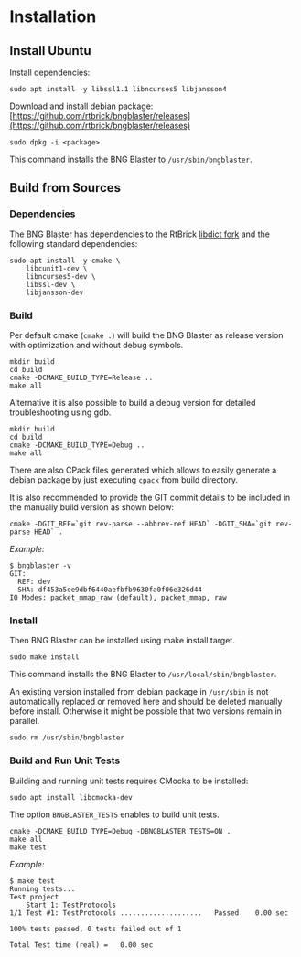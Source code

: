 # Installation

## Install Ubuntu

Install dependencies:

```cli
sudo apt install -y libssl1.1 libncurses5 libjansson4
```

Download and install debian package:
[https://github.com/rtbrick/bngblaster/releases](https://github.com/rtbrick/bngblaster/releases)

```cli
sudo dpkg -i <package>
```

This command installs the BNG Blaster to `/usr/sbin/bngblaster`.

## Build from Sources

### Dependencies

The BNG Blaster has dependencies to the RtBrick [libdict
fork](https://github.com/rtbrick/libdict) and the following standard
dependencies:

```cli
sudo apt install -y cmake \
    libcunit1-dev \
    libncurses5-dev \
    libssl-dev \
    libjansson-dev
```

### Build

Per default cmake (`cmake .`) will build the BNG Blaster as release
version with optimization and without debug symbols.

```cli
mkdir build
cd build
cmake -DCMAKE_BUILD_TYPE=Release ..
make all
```

Alternative it is also possible to build a debug
version for detailed troubleshooting using gdb.

```cli
mkdir build
cd build
cmake -DCMAKE_BUILD_TYPE=Debug ..
make all
```

There are also CPack files generated which allows to easily generate a debian
package by just executing `cpack` from build directory.

It is also recommended to provide the GIT commit details to be included in the
manually build version as shown below:

```cli
cmake -DGIT_REF=`git rev-parse --abbrev-ref HEAD` -DGIT_SHA=`git rev-parse HEAD` .
```

*Example:*

```cli
$ bngblaster -v
GIT:
  REF: dev
  SHA: df453a5ee9dbf6440aefbfb9630fa0f06e326d44
IO Modes: packet_mmap_raw (default), packet_mmap, raw
```

### Install

Then BNG Blaster can be installed using make install target.

```cli
sudo make install
```

This command installs the BNG Blaster to `/usr/local/sbin/bngblaster`.

An existing version installed from debian package in `/usr/sbin` is
not automatically replaced or removed here and should be deleted manually
before install. Otherwise it might be possible that two versions remain
in parallel.

```cli
sudo rm /usr/sbin/bngblaster
```

### Build and Run Unit Tests

Building and running unit tests requires CMocka to be installed:

```cli
sudo apt install libcmocka-dev
```

The option `BNGBLASTER_TESTS` enables to build unit tests.

```cli
cmake -DCMAKE_BUILD_TYPE=Debug -DBNGBLASTER_TESTS=ON .
make all
make test
```

*Example:*

```cli
$ make test
Running tests...
Test project
    Start 1: TestProtocols
1/1 Test #1: TestProtocols ....................   Passed    0.00 sec

100% tests passed, 0 tests failed out of 1

Total Test time (real) =   0.00 sec
```
